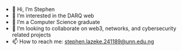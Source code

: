 - 👋 Hi, I’m Stephen
- 👀 I’m interested in the DARQ web
- 🌱 I’m a Computer Science graduate
- 💞️ I’m looking to collaborate on web3, networks, and cybersecurity related projects
- 📫 How to reach me: stephen.lazeke.241189@unn.edu.ng

<!---
Chinechelum/Chinechelum is a ✨ special ✨ repository because its `README.md` (this file) appears on your GitHub profile.
You can click the Preview link to take a look at your changes.
--->
